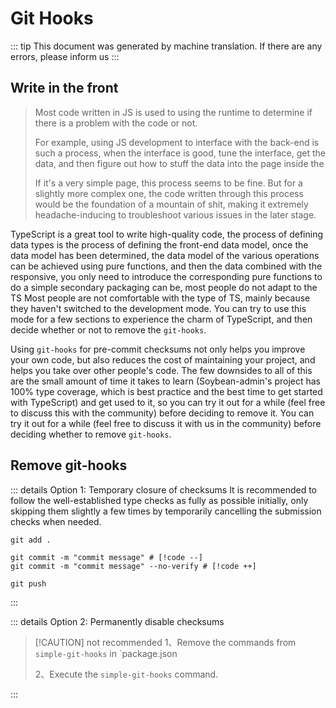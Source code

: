 # Git Hooks

::: tip
This document was generated by machine translation. If there are any errors, please inform us
:::

## Write in the front

> Most code written in JS is used to using the runtime to determine if there is a problem with the code or not.
>
> For example, using JS development to interface with the back-end is such a process, when the interface is good, tune the interface, get the data, and then figure out how to stuff the data into the page inside the
>
> If it's a very simple page, this process seems to be fine. But for a slightly more complex one, the code written through this process would be the foundation of a mountain of shit, making it extremely headache-inducing to troubleshoot various issues in the later stage.

TypeScript is a great tool to write high-quality code, the process of defining data types is the process of defining the front-end data model, once the data model has been determined, the data model of the various operations can be achieved using pure functions, and then the data combined with the responsive, you only need to introduce the corresponding pure functions to do a simple secondary packaging can be, most people do not adapt to the TS Most people are not comfortable with the type of TS, mainly because they haven't switched to the development mode. You can try to use this mode for a few sections to experience the charm of TypeScript, and then decide whether or not to remove the `git-hooks`.

Using `git-hooks` for pre-commit checksums not only helps you improve your own code, but also reduces the cost of maintaining your project, and helps you take over other people's code. The few downsides to all of this are the small amount of time it takes to learn (Soybean-admin's project has 100% type coverage, which is best practice and the best time to get started with TypeScript) and get used to it, so you can try it out for a while (feel free to discuss this with the community) before deciding to remove it. You can try it out for a while (feel free to discuss it with us in the community) before deciding whether to remove `git-hooks`.

## Remove git-hooks

::: details Option 1: Temporary closure of checksums
It is recommended to follow the well-established type checks as fully as possible initially, only skipping them slightly a few times by temporarily cancelling the submission checks when needed.
```shell
git add .

git commit -m "commit message" # [!code --]
git commit -m "commit message" --no-verify # [!code ++]

git push
```
:::

::: details Option 2: Permanently disable checksums
> [!CAUTION] not recommended
> 1、Remove the commands from `simple-git-hooks` in `package.json
>
> 2、Execute the `simple-git-hooks` command.
>
:::
